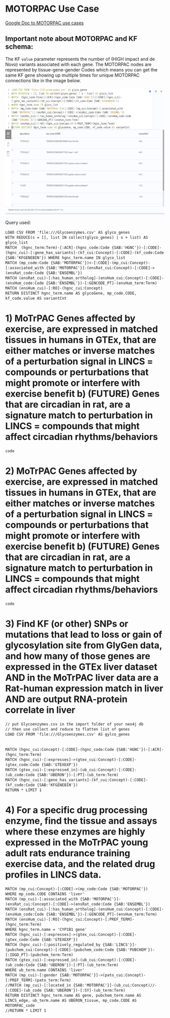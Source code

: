 # MOTORPAC Use Case
[Google Doc to MOTORPAC use cases](https://docs.google.com/spreadsheets/d/1Z1rStygHvT3zBQIDmD61No4U3YogkpglpDxJlD4tIfk/edit#gid=0)


## Important note about MOTORPAC and KF schema:
The KF `value` parameter represents the number of (HIGH impact and de Novo) variants associated with each gene. The MOTORPAC nodes are represented by tissue-gene-gender Codes which means you can get the same KF gene showing up multiple times for unique MOTORPAC connections like in the image below.

<img src="https://github.com/TaylorResearchLab/CFDE_DataDistillery/blob/main/images/KF_MOTORPAC_screenshot.png" width="800" height="400">

Query used:
```
LOAD CSV FROM 'file:///Glycoenzymes.csv' AS glyco_genes
WITH REDUCE(s = [], list IN collect(glyco_genes) | s + list) AS glyco_list
MATCH  (hgnc_term:Term)-[:ACR]-(hgnc_code:Code {SAB:'HGNC'})-[:CODE]-(hgnc_cui)-[:gene_has_variants]-(kf_cui:Concept)-[:CODE]-(kf_code:Code {SAB:'KFGENEBIN'}) WHERE hgnc_term.name IN glyco_list
MATCH (mp_code:Code {SAB:'MOTORPAC'})<-[:CODE]-(mp_cui:Concept)-[:associated_with {SAB:'MOTORPAC'}]-(ensRat_cui:Concept)-[:CODE]->(ensRat_code:Code {SAB:'ENSEMBL'})
MATCH (ensRat_cui)-[:has_human_ortholog]-(ensHum_cui:Concept)-[:CODE]-(ensHum_code:Code {SAB:'ENSEMBL'})-[:GENCODE_PT]-(ensHum_term:Term) MATCH (ensHum_cui)-[:RO]-(hgnc_cui:Concept)
RETURN DISTINCT hgnc_term.name AS glycoGene, mp_code.CODE, kf_code.value AS variantCnt
```





# 1) MoTrPAC Genes affected by exercise, are expressed in matched tissues in humans in GTEx, that are either matches or inverse matches of a perturbation signal in LINCS = compounds or perturbations that might promote or interfere with exercise benefit b) (FUTURE) Genes that are circadian in rat, are a signature match to perturbation in LINCS = compounds that might affect circadian rhythms/behaviors 
```
code
```

# 2) MoTrPAC Genes affected by exercise, are expressed in matched tissues in humans in GTEx, that are either matches or inverse matches of a perturbation signal in LINCS = compounds or perturbations that might promote or interfere with exercise benefit b) (FUTURE) Genes that are circadian in rat, are a signature match to perturbation in LINCS = compounds that might affect circadian rhythms/behaviors 
```
code
```

# 3) Find KF (or other) SNPs or mutations that lead to loss or gain of glycosylation site from GlyGen data, and how many of those genes are expressed in the GTEx liver dataset AND in the MoTrPAC liver data are a Rat-human expression match in liver AND are output RNA-protein correlate in liver
```
// put Glycoenzymes.csv in the import folder of your neo4j db
// then use collect and reduce to flatten list of genes
LOAD CSV FROM 'file:///Glycoenzymes.csv' AS gylco_genes


MATCH (hgnc_cui:Concept)-[:CODE]-(hgnc_code:Code {SAB:'HGNC'})-[:ACR]-(hgnc_term:Term)
MATCH (hgnc_cui)-[:expresses]->(gtex_cui:Concept)-[:CODE]-(gtex_code:Code {SAB:'GTEXEXP'})
MATCH (gtex_cui)-[:expressed_in]-(ub_cui:Concept)-[:CODE]-(ub_code:Code {SAB:'UBERON'})-[:PT]-(ub_term:Term)
MATCH (hgnc_cui)-[:gene_has_variants]-(kf_cui:Concept)-[:CODE]-(kf_code:Code {SAB:'KFGENEBIN'})
RETURN * LIMIT 1
```

# 4) For a specific drug processing enzyme, find the tissue and assays where these enzymes are highly expressed in the MoTrPAC young adult rats endurance training exercise data, and the related drug profiles in LINCS data.
```
MATCH (mp_cui:Concept)-[:CODE]->(mp_code:Code {SAB:'MOTORPAC'}) 
WHERE mp_code.CODE CONTAINS 'liver'
MATCH (mp_cui)-[:associated_with {SAB:'MOTORPAC'}]-(ensRat_cui:Concept)-[:CODE]->(ensRat_code:Code {SAB:'ENSEMBL'})
MATCH (ensRat_cui)-[:has_human_ortholog]-(ensHum_cui:Concept)-[:CODE]-(ensHum_code:Code {SAB:'ENSEMBL'})-[:GENCODE_PT]-(ensHum_term:Term)
MATCH (ensHum_cui)-[:RO]-(hgnc_cui:Concept)-[:PREF_TERM]-(hgnc_term:Term)
WHERE hgnc_term.name = 'CYP1B1 gene'
MATCH (hgnc_cui)-[:expresses]->(gtex_cui:Concept)-[:CODE]-(gtex_code:Code {SAB:'GTEXEXP'})
MATCH (hgnc_cui)-[:positively_regulated_by {SAB:'LINCS'}]-(pubchem_cui:Concept)-[:CODE]-(pubchem_code:Code {SAB:'PUBCHEM'})-[:IDGD_PT]-(pubchem_term:Term)
MATCH (gtex_cui)-[:expressed_in]-(ub_cui:Concept)-[:CODE]-(ub_code:Code {SAB:'UBERON'})-[:PT]-(ub_term:Term)
WHERE ub_term.name CONTAINS 'liver'
MATCH (mp_cui)-[:gender {SAB:'MOTORPAC'}]->(pato_cui:Concept)-[:PREF_TERM]-(pato_term:Term)
//MATCH (mp_cui)-[:located_in {SAB:'MOTORPAC'}]-(ub_cui:Concept)//-[:CODE]-(ub_code {SAB:'UBERON'})-[:SY]-(ub_term:Term)
RETURN DISTINCT hgnc_term.name AS gene, pubchem_term.name AS LINCS_edge, ub_term.name AS UBERON_tissue, mp_code.CODE AS MOTORPAC_code
//RETURN * LIMIT 1
```



#



